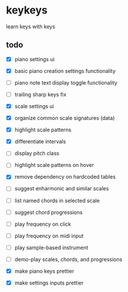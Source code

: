 # keykeys

learn keys with keys

## todo

- [x] piano settings ui
- [x] basic piano creation settings functionality
- [ ] piano note text display toggle functionality
- [ ] trailing sharp keys fix

- [x] scale settings ui
- [x] organize common scale signatures (data)
- [x] highlight scale patterns
- [x] differentiate intervals
- [ ] display pitch class
- [ ] highlight scale patterns on hover
- [x] remove dependency on hardcoded tables

- [ ] suggest enharmonic and similar scales
- [ ] list named chords in selected scale
- [ ] suggest chord progressions

- [ ] play frequency on click
- [ ] play frequency on midi input
- [ ] play sample-based instrument

- [ ] demo-play scales, chords, and progressions

- [x] make piano keys prettier
- [x] make settings inputs prettier

